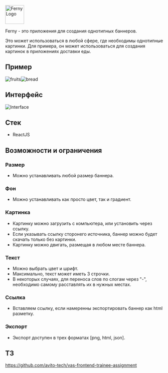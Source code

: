 <img src='https://raw.githubusercontent.com/epiccheesepie/ferny/test/public/ferny.png' height='60' alt='Ferny Logo' />

Ferny - это приложения для создания однотипных баннеров.

Это может использоваться в любой сфере, где необходимы однотипные картинки. Для примера, он может использоваться для создания картинок в приложениях доставки еды.

## Пример
<div style="display: flex;">
<img src='https://raw.githubusercontent.com/epiccheesepie/ferny/test/demo/banner_69ej.png' alt='fruits' />
<img src='https://raw.githubusercontent.com/epiccheesepie/ferny/test/demo/banner_1egu.png' alt='bread' />
</div>

## Интерфейс
<img src='https://raw.githubusercontent.com/epiccheesepie/ferny/test/demo/interface.png' alt='Interface' />

## Стек
- ReactJS

## Возможности и ограничения

### Размер
- Можно устанавливать любой размер баннера.

### Фон
- Можно устанавливать как просто цвет, так и градиент.

### Картинка
- Картинку можно загрузить с компьютера, или установить через ссылку.
- Если указывать ссылку сторонего источника, баннер можно будет скачать только без картинки.
- Картинку можно двигать, размещая в любом месте баннера.

### Текст
- Можно выбрать цвет и шрифт.
- Максимально, текст может иметь 3 строчки.
- В некоторых случаях, для переноса слов по слогам через "-", необходимо самому расставлять их в нужных местах.

### Ссылка
- Вставляем ссылку, если намеренны экспортировать баннер как html разметку.

### Экспорт
- Экспорт доступен в трех форматах [png, html, json].

## ТЗ
https://github.com/avito-tech/vas-frontend-trainee-assignment
